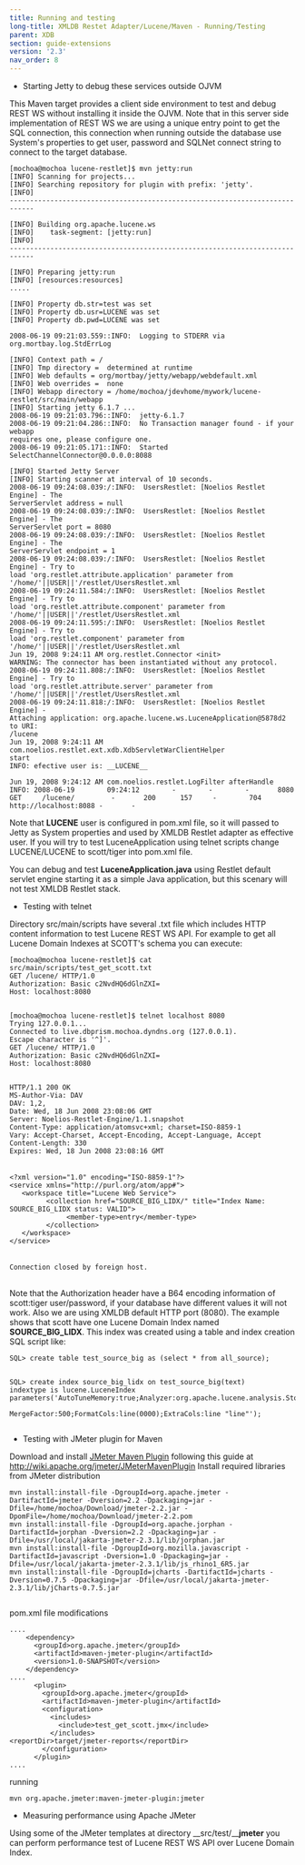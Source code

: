```yaml
---
title: Running and testing
long-title: XMLDB Restet Adapter/Lucene/Maven - Running/Testing
parent: XDB
section: guide-extensions
version: '2.3'
nav_order: 8
---
```

* Starting Jetty to debug these services outside OJVM


This Maven target provides a client side environment to test and debug REST WS without installing it inside the OJVM. Note that in this server side implementation of REST WS we are using a unique entry point to get the SQL connection, this connection when running outside the database use System's properties to get user, password and SQLNet connect string to connect to the target database.


```
[mochoa@mochoa lucene-restlet]$ mvn jetty:run
[INFO] Scanning for projects...
[INFO] Searching repository for plugin with prefix: 'jetty'.
[INFO]
----------------------------------------------------------------------------

[INFO] Building org.apache.lucene.ws
[INFO]    task-segment: [jetty:run]
[INFO]
----------------------------------------------------------------------------

[INFO] Preparing jetty:run
[INFO] [resources:resources]
.....

[INFO] Property db.str=test was set
[INFO] Property db.usr=LUCENE was set
[INFO] Property db.pwd=LUCENE was set

2008-06-19 09:21:03.559::INFO:  Logging to STDERR via org.mortbay.log.StdErrLog

[INFO] Context path = /
[INFO] Tmp directory =  determined at runtime
[INFO] Web defaults = org/mortbay/jetty/webapp/webdefault.xml
[INFO] Web overrides =  none
[INFO] Webapp directory = /home/mochoa/jdevhome/mywork/lucene-restlet/src/main/webapp
[INFO] Starting jetty 6.1.7 ...
2008-06-19 09:21:03.796::INFO:  jetty-6.1.7
2008-06-19 09:21:04.286::INFO:  No Transaction manager found - if your webapp
requires one, please configure one.
2008-06-19 09:21:05.171::INFO:  Started SelectChannelConnector@0.0.0.0:8088

[INFO] Started Jetty Server
[INFO] Starting scanner at interval of 10 seconds.
2008-06-19 09:24:08.039:/:INFO:  UsersRestlet: [Noelios Restlet Engine] - The
ServerServlet address = null
2008-06-19 09:24:08.039:/:INFO:  UsersRestlet: [Noelios Restlet Engine] - The
ServerServlet port = 8080
2008-06-19 09:24:08.039:/:INFO:  UsersRestlet: [Noelios Restlet Engine] - The
ServerServlet endpoint = 1
2008-06-19 09:24:08.039:/:INFO:  UsersRestlet: [Noelios Restlet Engine] - Try to
load 'org.restlet.attribute.application' parameter from
'/home/'||USER||'/restlet/UsersRestlet.xml
2008-06-19 09:24:11.584:/:INFO:  UsersRestlet: [Noelios Restlet Engine] - Try to
load 'org.restlet.attribute.component' parameter from
'/home/'||USER||'/restlet/UsersRestlet.xml
2008-06-19 09:24:11.595:/:INFO:  UsersRestlet: [Noelios Restlet Engine] - Try to
load 'org.restlet.component' parameter from
'/home/'||USER||'/restlet/UsersRestlet.xml
Jun 19, 2008 9:24:11 AM org.restlet.Connector <init>
WARNING: The connector has been instantiated without any protocol.
2008-06-19 09:24:11.808:/:INFO:  UsersRestlet: [Noelios Restlet Engine] - Try to
load 'org.restlet.attribute.server' parameter from
'/home/'||USER||'/restlet/UsersRestlet.xml
2008-06-19 09:24:11.818:/:INFO:  UsersRestlet: [Noelios Restlet Engine] -
Attaching application: org.apache.lucene.ws.LuceneApplication@5878d2 to URI:
/lucene
Jun 19, 2008 9:24:11 AM com.noelios.restlet.ext.xdb.XdbServletWarClientHelper
start
INFO: efective user is: __LUCENE__

Jun 19, 2008 9:24:12 AM com.noelios.restlet.LogFilter afterHandle
INFO: 2008-06-19        09:24:12        -        -        -       8080     GET     /lucene/         -       200      157     -        704     http://localhost:8088 -       -

```


Note that __LUCENE__ user is configured in pom.xml file, so it will passed to Jetty as System properties and used by XMLDB Restlet adapter as effective user. If you will try to test LuceneApplication using telnet scripts change LUCENE/LUCENE to scott/tiger into pom.xml file.


You can debug and test __LuceneApplication.java__ using Restlet default servlet engine starting it as a simple Java application, but this scenary will not test XMLDB Restlet stack.


* Testing with telnet


Directory src/main/scripts have several .txt file which includes HTTP content information to test Lucene REST WS API. For example to get all Lucene Domain Indexes at SCOTT's schema you can execute:



<pre><code class="language-bash">[mochoa@mochoa lucene-restlet]$ cat src/main/scripts/test_get_scott.txt
GET /lucene/ HTTP/1.0
Authorization: Basic c2NvdHQ6dGlnZXI=
Host: localhost:8080


[mochoa@mochoa lucene-restlet]$ telnet localhost 8080
Trying 127.0.0.1...
Connected to live.dbprism.mochoa.dyndns.org (127.0.0.1).
Escape character is '^]'.
GET /lucene/ HTTP/1.0
Authorization: Basic c2NvdHQ6dGlnZXI=
Host: localhost:8080


HTTP/1.1 200 OK
MS-Author-Via: DAV
DAV: 1,2,<http://www.oracle.com/xdb/webdav/props>
Date: Wed, 18 Jun 2008 23:08:06 GMT
Server: Noelios-Restlet-Engine/1.1.snapshot
Content-Type: application/atomsvc+xml; charset=ISO-8859-1
Vary: Accept-Charset, Accept-Encoding, Accept-Language, Accept
Content-Length: 330
Expires: Wed, 18 Jun 2008 23:08:16 GMT
</code>

<code class="language-markup">&lt;?xml version=&quot;1.0&quot; encoding=&quot;ISO-8859-1&quot;?&gt;
&lt;service xmlns=&quot;http://purl.org/atom/app#&quot;&gt;
   &lt;workspace title=&quot;Lucene Web Service&quot;&gt;
         &lt;collection href=&quot;SOURCE_BIG_LIDX/&quot; title=&quot;Index Name: SOURCE_BIG_LIDX status: VALID&quot;&gt;
              &lt;member-type&gt;entry&lt;/member-type&gt;
         &lt;/collection&gt;
   &lt;/workspace&gt;
&lt;/service&gt;
</code>

<code class="language-bash">Connection closed by foreign host.
</code>
</pre>


Note that the Authorization header have a B64 encoding information of scott:tiger user/password, if your database have different values it will not work. Also we are using XMLDB default HTTP port (8080). The example shows that scott have one Lucene Domain Index named __SOURCE_BIG_LIDX__. This index was created using a table and index creation SQL script like:


<pre class="language-sql"><code class="language-sql">SQL> create table test_source_big as (select * from all_source);


SQL> create index source_big_lidx on test_source_big(text)
indextype is lucene.LuceneIndex
parameters('AutoTuneMemory:true;Analyzer:org.apache.lucene.analysis.StopAnalyzer;\

MergeFactor:500;FormatCols:line(0000);ExtraCols:line "line"');

</code></pre>


* Testing with JMeter plugin for Maven


Download and install [JMeter Maven Plugin](http://wiki.apache.org/jmeter/JMeterMavenPlugin) following this guide at http://wiki.apache.org/jmeter/JMeterMavenPlugin
Install required libraries from JMeter distribution


<pre class="language-bash"><code class="language-bash">mvn install:install-file -DgroupId=org.apache.jmeter -DartifactId=jmeter -Dversion=2.2 -Dpackaging=jar -Dfile=/home/mochoa/Download/jmeter-2.2.jar -DpomFile=/home/mochoa/Download/jmeter-2.2.pom
mvn install:install-file -DgroupId=org.apache.jorphan -DartifactId=jorphan -Dversion=2.2 -Dpackaging=jar -Dfile=/usr/local/jakarta-jmeter-2.3.1/lib/jorphan.jar
mvn install:install-file -DgroupId=org.mozilla.javascript -DartifactId=javascript -Dversion=1.0 -Dpackaging=jar -Dfile=/usr/local/jakarta-jmeter-2.3.1/lib/js_rhino1_6R5.jar  
mvn install:install-file -DgroupId=jcharts -DartifactId=jcharts -Dversion=0.7.5 -Dpackaging=jar -Dfile=/usr/local/jakarta-jmeter-2.3.1/lib/jCharts-0.7.5.jar  

</code></pre>


pom.xml file modifications


<pre class="language-markup"><code class="language-markup">....
    &lt;dependency&gt;
      &lt;groupId&gt;org.apache.jmeter&lt;/groupId&gt;
      &lt;artifactId&gt;maven-jmeter-plugin&lt;/artifactId&gt;
      &lt;version&gt;1.0-SNAPSHOT&lt;/version&gt;
    &lt;/dependency&gt;
....
      &lt;plugin&gt;
        &lt;groupId&gt;org.apache.jmeter&lt;/groupId&gt;
        &lt;artifactId&gt;maven-jmeter-plugin&lt;/artifactId&gt;
        &lt;configuration&gt;
          &lt;includes&gt;
            &lt;include&gt;test_get_scott.jmx&lt;/include&gt;
          &lt;/includes&gt;
&lt;reportDir&gt;target/jmeter-reports&lt;/reportDir&gt;
        &lt;/configuration&gt;
      &lt;/plugin&gt;
....
</code></pre>


running


<pre class="language-bash"><code class="language-bash">mvn org.apache.jmeter:maven-jmeter-plugin:jmeter
</code></pre>


* Measuring performance using Apache JMeter


Using some of the JMeter templates at directory __src/test/____jmeter__ you can perform performance test of Lucene REST WS API over Lucene Domain Index.
